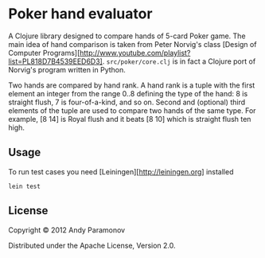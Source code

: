 # Poker hand evaluator

A Clojure library designed to compare hands of 5-card Poker game.
The main idea of hand comparison is taken from Peter Norvig's class
[Design of Computer Programs][http://www.youtube.com/playlist?list=PL818D7B4539EED6D3].
`src/poker/core.clj` is in fact a Clojure port of Norvig's program written in Python.

Two hands are compared by hand rank. A hand rank is a tuple with the first
element an integer from the range 0..8 defining the type of the hand: 8 is
straight flush, 7 is four-of-a-kind, and so on.
Second and (optional) third elements of the tuple are used to compare two
hands of the same type. For example, [8 14] is Royal flush and it beats
[8 10] which is straight flush ten high.

## Usage

To run test cases you need [Leiningen][http://leiningen.org] installed

    lein test

## License

Copyright © 2012 Andy Paramonov

Distributed under the Apache License, Version 2.0.
